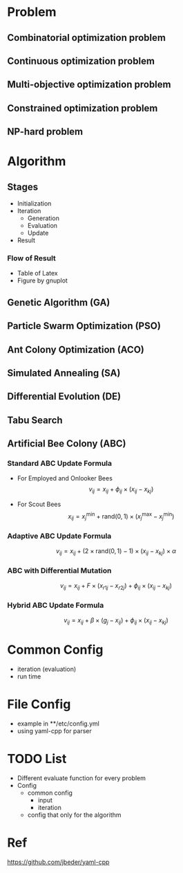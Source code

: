 # Problem

## Combinatorial optimization problem

## Continuous optimization problem

## Multi-objective optimization problem

## Constrained optimization problem

## NP-hard problem

# Algorithm

## Stages

- Initialization
- Iteration
    - Generation
    - Evaluation
    - Update
- Result

### Flow of Result

- Table of Latex
- Figure by gnuplot

## Genetic Algorithm (GA)

## Particle Swarm Optimization (PSO)

## Ant Colony Optimization (ACO)

## Simulated Annealing (SA)

## Differential Evolution (DE)

## Tabu Search

## Artificial Bee Colony (ABC)

### Standard ABC Update Formula

- For Employed and Onlooker Bees
$$
v_{ij} = x_{ij} + \phi_{ij} \times (x_{ij} - x_{kj})
$$

- For Scout Bees
$$
x_{ij} = x_{j}^{\text{min}} + \text{rand}(0, 1) \times (x_{j}^{\text{max}} - x_{j}^{\text{min}})
$$

### Adaptive ABC Update Formula

$$
v_{ij} = x_{ij} + (2 \times \text{rand}(0, 1) - 1) \times (x_{ij} - x_{kj}) \times \alpha
$$

### ABC with Differential Mutation

$$
v_{ij} = x_{ij} + F \times (x_{r1j} - x_{r2j}) + \phi_{ij} \times (x_{ij} - x_{kj})
$$

### Hybrid ABC Update Formula

$$
v_{ij} = x_{ij} + \beta \times (g_{j} - x_{ij}) + \phi_{ij} \times (x_{ij} - x_{kj})
$$

# Common Config

- iteration (evaluation)
- run time

# File Config

- example in **/etc/config.yml
- using yaml-cpp for parser

# TODO List

- Different evaluate function for every problem
- Config
    - common config
        - input
        - iteration
    - config that only for the algorithm

# Ref

https://github.com/jbeder/yaml-cpp